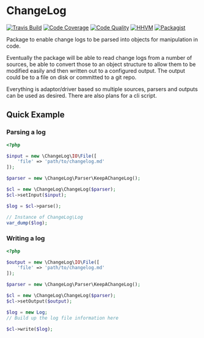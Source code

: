 # ChangeLog

[![Travis Build](https://img.shields.io/travis/stevewest/changelog.svg?style=flat-square)](https://travis-ci.org/stevewest/changelog/)
[![Code Coverage](https://img.shields.io/scrutinizer/g/stevewest/changelog.svg?style=flat-square)](https://scrutinizer-ci.com/g/stevewest/changelog/)
[![Code Quality](https://img.shields.io/scrutinizer/coverage/g/stevewest/changelog.svg?style=flat-square)](https://scrutinizer-ci.com/g/stevewest/changelog/)
[![HHVM](https://img.shields.io/hhvm/stevewest/changelog.svg?style=flat-square)](http://hhvm.h4cc.de/package/stevewest/changelog)
[![Packagist](https://img.shields.io/packagist/v/stevewest/changelog.svg?style=flat-square)](https://packagist.org/packages/stevewest/changelog)

Package to enable change logs to be parsed into objects for manipulation in code.

Eventually the package will be able to read change logs from a number of sources, be
able to convert those to an object structure to allow them to be modified easily and
then written out to a configured output. The output could be to a file on disk or
committed to a git repo.

Everything is adaptor/driver based so multiple sources, parsers and outputs can be
used as desired. There are also plans for a cli script.

## Quick Example

### Parsing a log

```php
<?php

$input = new \ChangeLog\IO\File([
	'file' => 'path/to/changelog.md'
]);

$parser = new \ChangeLog\Parser\KeepAChangeLog();

$cl = new \ChangeLog\ChangeLog($parser);
$cl->setInput($input);

$log = $cl->parse();

// Instance of ChangeLog\Log
var_dump($log);
```

### Writing a log

```php
<?php

$output = new \ChangeLog\IO\File([
	'file' => 'path/to/changelog.md'
]);

$parser = new \ChangeLog\Parser\KeepAChangeLog();

$cl = new \ChangeLog\ChangeLog($parser);
$cl->setOutput($output);

$log = new Log;
// Build up the log file information here

$cl->write($log);
```

